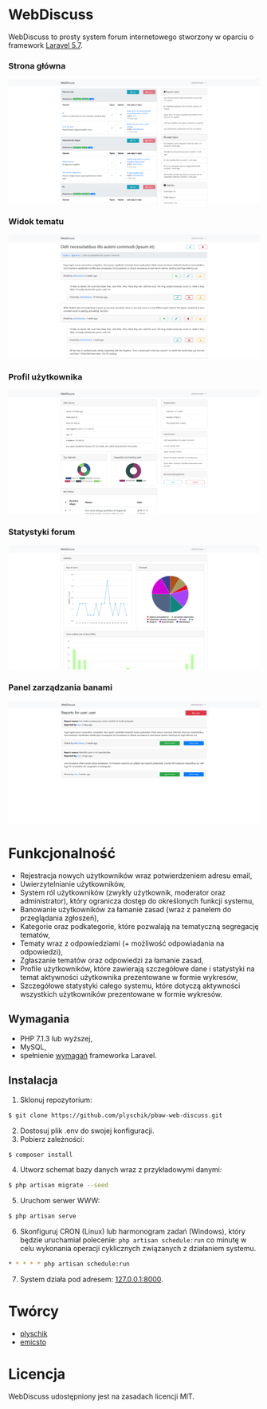 # WebDiscuss
WebDiscuss to prosty system forum internetowego stworzony w oparciu o framework [Laravel 5.7](https://laravel.com).

### Strona główna
![](docs/images/screenshot1.png)

### Widok tematu
![](docs/images/screenshot2.png)

### Profil użytkownika
![](docs/images/screenshot3.png)

### Statystyki forum
![](docs/images/screenshot4.png)

### Panel zarządzania banami
![](docs/images/screenshot5.png)

# Funkcjonalność
* Rejestracja nowych użytkowników wraz potwierdzeniem adresu email,
* Uwierzytelnianie użytkowników,
* System ról użytkowników (zwykły użytkownik, moderator oraz administrator), który ogranicza dostęp do określonych funkcji systemu,
* Banowanie użytkowników za łamanie zasad (wraz z panelem do przeglądania zgłoszeń),
* Kategorie oraz podkategorie, które pozwalają na tematyczną segregację tematów,
* Tematy wraz z odpowiedziami (+ możliwość odpowiadania na odpowiedzi),
* Zgłaszanie tematów oraz odpowiedzi za łamanie zasad,
* Profile użytkowników, które zawierają szczegółowe dane i statystyki na temat aktywności użytkownika prezentowane w formie wykresów,
* Szczegółowe statystyki całego systemu, które dotyczą aktywności wszystkich użytkowników prezentowane w formie wykresów.

## Wymagania
* PHP 7.1.3 lub wyższej,
* MySQL,
* spełnienie [wymagań](https://laravel.com/docs/5.7/installation#server-requirements) frameworka Laravel.

## Instalacja
1. Sklonuj repozytorium:
```bash
$ git clone https://github.com/plyschik/pbaw-web-discuss.git
```

2. Dostosuj plik .env do swojej konfiguracji.
3. Pobierz zależności:
```bash
$ composer install 
```
4. Utworz schemat bazy danych wraz z przykładowymi danymi:
```bash
$ php artisan migrate --seed
```
5. Uruchom serwer WWW:
```bash
$ php artisan serve
```
6. Skonfiguruj CRON (Linux) lub harmonogram zadań (Windows), który będzie uruchamiał polecenie: ```php artisan schedule:run``` co minutę w celu wykonania operacji cyklicznych związanych z działaniem systemu.
```bash
* * * * * php artisan schedule:run
```

7. System działa pod adresem: [127.0.0.1:8000](http://127.0.0.1:8000).

# Twórcy
* [plyschik](https://github.com/plyschik)
* [emicsto](https://github.com/emicsto)

# Licencja
WebDiscuss udostępniony jest na zasadach licencji MIT.
